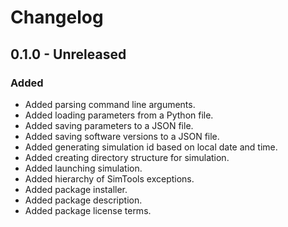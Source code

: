 # Changelog

## 0.1.0 - Unreleased

### Added

- Added parsing command line arguments.
- Added loading parameters from a Python file.
- Added saving parameters to a JSON file.
- Added saving software versions to a JSON file.
- Added generating simulation id based on local date and time.
- Added creating directory structure for simulation.
- Added launching simulation.
- Added hierarchy of SimTools exceptions.
- Added package installer.
- Added package description.
- Added package license terms.
